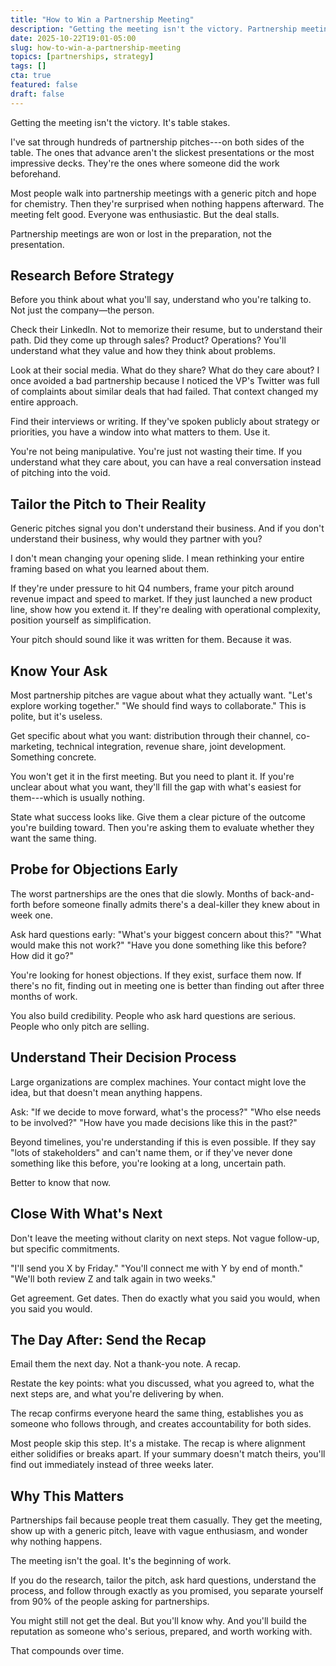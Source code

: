 ```yaml
---
title: "How to Win a Partnership Meeting"
description: "Getting the meeting isn't the victory. Partnership meetings are won or lost in the preparation, not the presentation."
date: 2025-10-22T19:01-05:00
slug: how-to-win-a-partnership-meeting
topics: [partnerships, strategy]
tags: []
cta: true
featured: false
draft: false
---
```


Getting the meeting isn't the victory. It's table stakes.

I've sat through hundreds of partnership pitches---on both sides of the table. The ones that advance aren't the slickest presentations or the most impressive decks. They're the ones where someone did the work beforehand.

Most people walk into partnership meetings with a generic pitch and hope for chemistry. Then they're surprised when nothing happens afterward. The meeting felt good. Everyone was enthusiastic. But the deal stalls.

Partnership meetings are won or lost in the preparation, not the presentation.
## Research Before Strategy

Before you think about what you'll say, understand who you're talking to. Not just the company—the person.

Check their LinkedIn. Not to memorize their resume, but to understand their path. Did they come up through sales? Product? Operations? You'll understand what they value and how they think about problems.

Look at their social media. What do they share? What do they care about? I once avoided a bad partnership because I noticed the VP's Twitter was full of complaints about similar deals that had failed. That context changed my entire approach.

Find their interviews or writing. If they've spoken publicly about strategy or priorities, you have a window into what matters to them. Use it.

You're not being manipulative. You're just not wasting their time. If you understand what they care about, you can have a real conversation instead of pitching into the void.
## Tailor the Pitch to Their Reality

Generic pitches signal you don't understand their business. And if you don't understand their business, why would they partner with you?

I don't mean changing your opening slide. I mean rethinking your entire framing based on what you learned about them.

If they're under pressure to hit Q4 numbers, frame your pitch around revenue impact and speed to market. If they just launched a new product line, show how you extend it. If they're dealing with operational complexity, position yourself as simplification.

Your pitch should sound like it was written for them. Because it was.
## Know Your Ask

Most partnership pitches are vague about what they actually want. "Let's explore working together." "We should find ways to collaborate." This is polite, but it's useless.

Get specific about what you want: distribution through their channel, co-marketing, technical integration, revenue share, joint development. Something concrete.

You won't get it in the first meeting. But you need to plant it. If you're unclear about what you want, they'll fill the gap with what's easiest for them---which is usually nothing.

State what success looks like. Give them a clear picture of the outcome you're building toward. Then you're asking them to evaluate whether they want the same thing.
## Probe for Objections Early

The worst partnerships are the ones that die slowly. Months of back-and-forth before someone finally admits there's a deal-killer they knew about in week one.

Ask hard questions early: "What's your biggest concern about this?" "What would make this not work?" "Have you done something like this before? How did it go?"

You're looking for honest objections. If they exist, surface them now. If there's no fit, finding out in meeting one is better than finding out after three months of work.

You also build credibility. People who ask hard questions are serious. People who only pitch are selling.
## Understand Their Decision Process

Large organizations are complex machines. Your contact might love the idea, but that doesn't mean anything happens.

Ask: "If we decide to move forward, what's the process?" "Who else needs to be involved?" "How have you made decisions like this in the past?"

Beyond timelines, you're understanding if this is even possible. If they say "lots of stakeholders" and can't name them, or if they've never done something like this before, you're looking at a long, uncertain path.

Better to know that now.
## Close With What's Next

Don't leave the meeting without clarity on next steps. Not vague follow-up, but specific commitments.

"I'll send you X by Friday." "You'll connect me with Y by end of month." "We'll both review Z and talk again in two weeks."

Get agreement. Get dates. Then do exactly what you said you would, when you said you would.
## The Day After: Send the Recap

Email them the next day. Not a thank-you note. A recap.

Restate the key points: what you discussed, what you agreed to, what the next steps are, and what you're delivering by when.

The recap confirms everyone heard the same thing, establishes you as someone who follows through, and creates accountability for both sides.

Most people skip this step. It's a mistake. The recap is where alignment either solidifies or breaks apart. If your summary doesn't match theirs, you'll find out immediately instead of three weeks later.
## Why This Matters

Partnerships fail because people treat them casually. They get the meeting, show up with a generic pitch, leave with vague enthusiasm, and wonder why nothing happens.

The meeting isn't the goal. It's the beginning of work.

If you do the research, tailor the pitch, ask hard questions, understand the process, and follow through exactly as you promised, you separate yourself from 90% of the people asking for partnerships.

You might still not get the deal. But you'll know why. And you'll build the reputation as someone who's serious, prepared, and worth working with.

That compounds over time.
